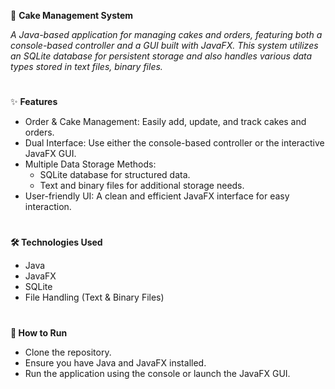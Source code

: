 🍰 **Cake Management System**

_A Java-based application for managing cakes and orders, featuring both a console-based controller and a GUI built with JavaFX. This system utilizes an SQLite database for persistent storage and also handles various data types stored in text files, binary files._
#
✨ **Features**
- Order & Cake Management: Easily add, update, and track cakes and orders.
- Dual Interface: Use either the console-based controller or the interactive JavaFX GUI.
- Multiple Data Storage Methods:
  - SQLite database for structured data.
  - Text and binary files for additional storage needs.
- User-friendly UI: A clean and efficient JavaFX interface for easy interaction.
#
**🛠 Technologies Used**
- Java
- JavaFX
- SQLite
- File Handling (Text & Binary Files)
#
**🚀 How to Run**
- Clone the repository.
- Ensure you have Java and JavaFX installed.
- Run the application using the console or launch the JavaFX GUI.
